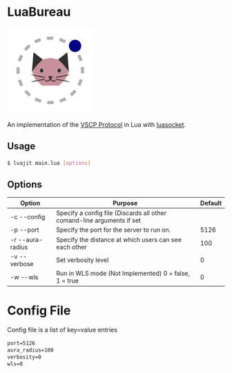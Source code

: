 # LuaBureau

<img src="https://raw.githubusercontent.com/ANormalTwig/LuaBureau/main/icon.png" width="200" height="200">

An implementation of the [VSCP Protocol](https://github.com/LeadRDRK/OpenBureau/blob/main/docs/Protocol.md) in Lua with [luasocket](https://github.com/lunarmodules/luasocket).

## Usage

```bash
$ luajit main.lua [options]
```

## Options

| Option | Purpose | Default |
|--------|---------|---------|
| -c --config | Specify a config file (Discards all other comand-line arguments if set | |
| -p --port | Specify the port for the server to run on. | 5126 |
| -r --aura-radius | Specify the distance at which users can see each other | 100 |
| -v --verbose | Set verbosity level | 0 |
| -w --wls | Run in WLS mode (Not Implemented) 0 = false, 1 = true | 0 |

# Config File

Config file is a list of key=value entries

```
port=5126
aura_radius=100
verbosity=0
wls=0
```
